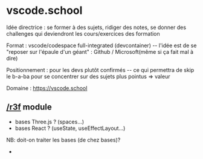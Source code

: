 # vscode.school

Idée directrice : se former à des sujets, ridiger des notes, se donner des challenges qui deviendront les cours/exercices des formation 

Format : vscode/codespace full-integrated (devcontainer) -- l'idée est de se "reposer sur l'épaule d'un géant" : Github / Microsoft(même si ça fait mal à dire)

Positionnement : pour les devs plutôt confirmés -- ce qui permettra de skip le b-a-ba pour se concentrer sur des sujets plus pointus => valeur

Domaine : https://vscode.school

## [/r3f](https://vscode.school/r3f) module

- bases Three.js ? (spaces...)
- bases React ? (useState, useEffectLayout...)

NB: doit-on traiter les bases (de chez bases)?

- 
